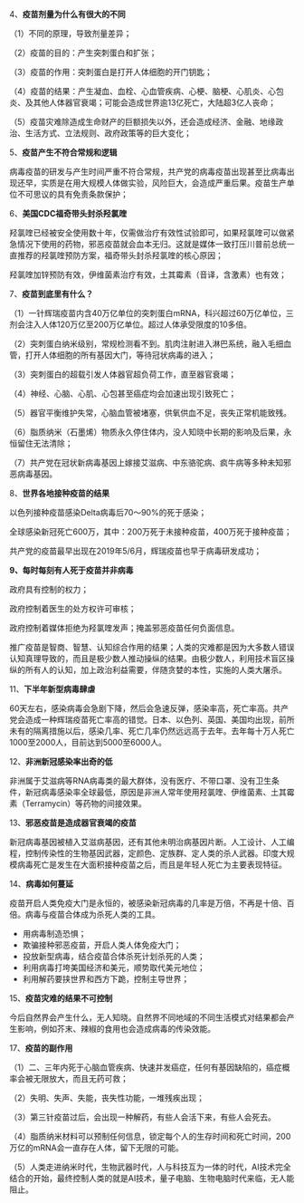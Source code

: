 4、**疫苗剂量为什么有很大的不同**

（1）不同的原理，导致剂量差异；

（2）疫苗的目的：产生突刺蛋白和扩张；

（3）疫苗的作用：突刺蛋白是打开人体细胞的开门钥匙；

（4）疫苗的结果：产生凝血、血栓、心血管疾病、心梗、脑梗、心肌炎、心包炎、及其他人体器官衰竭；可能会造成世界逾13亿死亡，大陆超3亿人丧命；

（5）疫苗灾难除造成生命财产的巨额损失以外，还会造成经济、金融、地缘政治、生活方式、立法规则、政府政策等的巨大变化；

5、**疫苗产生不符合常规和逻辑**

病毒疫苗的研发与产生时间严重不符合常规，共产党的病毒疫苗出现甚至比病毒出现还早，实质是在用大规模人体做实验，风险巨大，会造成严重后果。疫苗生产单位不可思议的具有免责条款保护；

6、**美国CDC福奇带头封杀羟氯喹**

羟氯喹已经被安全使用数十年，仅需做治疗有效性试验即可，如果羟氯喹可以做紧急情况下使用的药物，邪恶疫苗就会血本无归。这就是媒体一致打压川普前总统一直推荐的羟氯喹预防方案，福奇带头封杀羟氯喹的核心原因；

羟氯喹加锌预防有效，伊维菌素治疗有效，土其霉素（音译，含激素）也有效；

7、**疫苗到底里有什么？**

（1）一针辉瑞疫苗内含40万亿单位的突刺蛋白mRNA，科兴超过60万亿单位，三剂会注入人体120万亿至200万亿单位。超过人体承受限度的10多倍。

（2）突刺蛋白纳米级别，常规检测看不到。肌肉注射进入淋巴系统，融入毛细血管，打开人体细胞的所有基因大门，等待冠状病毒的进入；

（3）突刺蛋白的超载引发人体器官超负荷工作，直至器官衰竭；

（4）神经、心脑、心肌、心包甚至癌症均会加速出现引致死亡；

（5）器官平衡维护失常，心脑血管被堵塞，供氧供血不足，丧失正常机能致残。

（6）脂质纳米（石墨烯）物质永久停住体内，没人知晓中长期的影响及后果，永恒留住无法清除；

（7）共产党在冠状新病毒基因上嫁接艾滋病、中东骆驼病、疯牛病等多种未知邪恶病毒基因。

8、**世界各地接种疫苗的结果**

以色列接种疫苗感染Delta病毒后70～90%的死于感染；

全球感染新冠死亡600万，其中：200万死于未接种疫苗，400万死于接种疫苗；

共产党的疫苗最早出现在2019年5/6月，辉瑞疫苗也早于病毒研发成功；

**9、每时每刻有人死于疫苗并非病毒**

政府具有控制的权力；

政府控制着医生的处方权许可审核；

政府控制着媒体拒绝为羟氯喹发声；掩盖邪恶疫苗任何负面信息。

推广疫苗是智商、智慧、认知综合作用的结果；人类的灾难都是因为大多数人错误认知真理导致的，而且是极少数人推动操纵的结果。由极少数人，利用技术盲区操纵的所有人的认知，加上政治利益需要，伴随贪婪的本性，实施的人类大屠杀。


11、**下半年新型病毒肆虐**

60天左右，感染病毒会急剧下降，然后会急速反弹，感染率高，死亡率高。共产党会造成一种辉瑞疫苗死亡率高的错觉。日本、以色列、英国、美国均出现，前所未有的隔离措施以后，感染几率、死亡几率仍然远远高于去年。去年每十万人死亡1000至2000人，目前达到5000至6000人。

12、**非洲新冠感染率出奇的低**

非洲属于艾滋病等RNA病毒类的最大群体，没有医疗、不带口罩、没有卫生条件，新冠病毒感染率全球最低，原因是非洲人常年使用羟氯喹、伊维菌素、土其霉素（Terramycin）等药物的间接效果。

13、**邪恶疫苗是造成器官衰竭的疫苗**

新冠病毒基因被植入艾滋病基因，还有其他未明治病基因片断。人工设计、人工编程，控制传染性的生物基因武器，定颜色、定族群、定人类的杀人武器。印度大规模病毒死亡是发生在大面积接种疫苗之后，而且是年轻人死亡为主要表现特征。

14、**病毒如何蔓延**

疫苗开启人类免疫大门是永恒的，被感染新冠病毒的几率是万倍，不再是十倍、百倍。病毒与疫苗合体成为杀死人类的工具。

- 用病毒制造恐惧；
- 欺骗接种邪恶疫苗，开启人类人体免疫大门；
- 投放新型病毒，结合疫苗合体杀死计划杀死的人类；
- 利用病毒打垮美国经济和美元，顺势取代美元地位；
- 利用解药要挟世界和西方下跪，控制主导世界；


15、**疫苗灾难的结果不可控制**

今后自然界会产生什么，无人知晓。自然界不同地域的不同生活模式对结果都会产生影响，例如芥末、辣椒的食用也会造成病毒的传染效能。


17、**疫苗的副作用**

（1）二、三年内死于心脑血管疾病、快速并发癌症，任何有基因缺陷的，癌症概率会被无限放大，而且无药可救；

（2）失明、失声、失能，丧失性功能，一堆残疾出现；

（3）第三针疫苗过后，会出现一种解药，有些人会活下来，有些人会死去。

（4）脂质纳米材料可以预制任何信息，锁定每个人的生存时间和死亡时间，200万亿的mRNA会一直存在人体，留下无限的可能。

（5）人类走进纳米时代，生物武器时代，人与科技互为一体的时代，AI技术完全结合的开始，最终控制人类的就是AI技术，量子电脑、生物电脑时代来临，无人能阻止。
